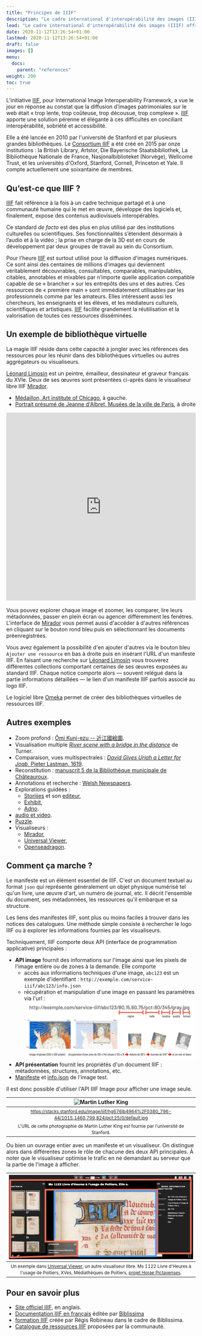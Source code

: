 ```yaml
---
title: "Principes de IIIF"
description: "Le cadre international d'interopérabilité des images (IIIF) offre une méthode standardisée pour la description et l'accès aux images sur le Web."
lead: "Le cadre international d'interopérabilité des images (IIIF) offre une méthode standardisée pour la description et l'accès aux images sur le Web."
date: 2020-11-12T13:26:54+01:00
lastmod: 2020-11-12T13:26:54+01:00
draft: false 
images: []
menu:
  docs:
    parent: "references"
weight: 200
toc: true
---
```


L’initiative [IIIF](https://iiif.io/), pour International Image Interoperability Framework, a vue le jour en réponse au constat que la diffusion d’images patrimoniales sur le web était « trop lente, trop coûteuse, trop décousue, trop complexe ». [IIIF](https://iiif.io/) apporte une solution pérenne et élégante à ces difficultés en conciliant interopérabilité, sobriété et accessibilité.

Elle a été lancée en 2010 par l'université de Stanford et par plusieurs grandes bibliothèques. Le [Consortium IIIF](https://iiif.io/community/consortium) a été créé en 2015 par onze institutions : la British Library, Artstor, Die Bayerische Staatsbibliothek, La Bibliothèque Nationale de France, Nasjonalbiblioteket (Norvège), Wellcome Trust, et les universités d'Oxford, Stanford, Cornell, Princeton et Yale. Il compte actuellement une soixantaine de membres.

## Qu’est-ce que IIIF ?

[IIIF](https://iiif.io/) fait référence à la fois à un cadre technique partagé et à une communauté humaine qui le met en œuvre, développe des logiciels et, finalement, expose des contenus audiovisuels interopérables.

Ce standard _de facto_ est des plus en plus utilisé par des institutions culturelles ou scientifiques. Ses fonctionnalités s’étendent désormais à l’audio et à la vidéo ; la prise en charge de la 3D est en cours de développement par deux groupes de travail au sein du Consortium. 

Pour l'heure [IIIF](https://iiif.io/) est surtout utilisé pour la diffusion d'images numériques. Ce sont ainsi des centaines de millions d’images qui deviennent véritablement découvrables, consultables, comparables, manipulables, citables, annotables et mixables par n’importe quelle application compatible capable de se « brancher » sur les entrepôts des uns et des autres. Ces ressources de « première main » sont immédiatement utilisables par les professionnels comme par les amateurs. Elles intéressent aussi les chercheurs, les enseignants et les élèves, et les médiateurs culturels, scientifiques et artistiques. [IIIF](https://iiif.io/) facilite grandement la réutilisation et la valorisation de toutes ces ressources disséminées.

## Un exemple de bibliothèque virtuelle

La magie IIIF réside dans cette capacité à jongler avec les références des ressources pour les réunir dans des bibliothèques virtuelles ou autres aggrégateurs ou visualiseurs.

[Léonard Limosin](https://fr.wikipedia.org/wiki/L%C3%A9onard_Limosin) est un peintre, émailleur, dessinateur et graveur français du XVIe. Deux de ses œuvres sont présentées ci-après dans le visualiseur libre IIIF [Mirador](https://projectmirador.org).

- [Médaillon, Art institute of Chicago](https://www.artic.edu/artworks/251131/medallion-probably-margaret-of-lorraine-recto-the-virgin-seated-on-a-throne-before-two-widows-verso), à gauche.
- [Portrait présumé de Jeanne d'Albret, Musées de la ville de Paris](https://www.parismuseescollections.paris.fr/en/node/221423), à droite

<iframe allowfullscreen="" height="500px" src="https://tools.mexina.fr/mirador/index.html" style="border:none" width="100%"></iframe>

Vous pouvez explorer chaque image et zoomer, les comparer, lire leurs métadonnées, passer en plein écran ou agencer différemment les fenêtres. L'interface de [Mirador](https://projectmirador.org) vous permet aussi d'accéder à d'autres références en cliquant sur le bouton rond bleu puis en sélectionnant les documents préenregistrées. 

Vous avez également la possibilitè d'en ajouter d'autres via le bouton bleu `Ajouter une ressource` en bas à droite puis en insérant l'URL d'un manifeste  IIIF. En faisant une recherche sur [Léonard Limosin](https://fr.wikipedia.org/wiki/L%C3%A9onard_Limosin) vous trouverez différentes collections comportant certaines de ses œuvres exposées au standard IIIF. Chaque notice comporte alors — souvent relégué dans la partie informations détaillées — le lien d'un manifeste IIIF parfois associé au logo IIIF. 

Le logiciel libre [Omeka](https://omeka.org/) permet de créer des bibliothèques virtuelles de ressources IIIF. 

## Autres exemples 

- Zoom profond : [Ōmi Kuni-ezu -- 近江國絵圖](https://purl.stanford.edu/hs631zg4177).
- Visualisation multiple [_River scene with a bridge in the distance_](https://data.fitzmuseum.cam.ac.uk/id/object/13917) de Turner.
- Comparaison, vues multispectrales : [_David Gives Uriah a Letter for Joab_, Pieter Lastman, 1619](https://www.theleidencollection.com/viewer/david-and-uriah/).
- Reconstitution : [manuscrit 5 de la Bibliothèque municipale de Châteauroux](https://demos.biblissima.fr/chateauroux/demo/).
- Annotations et recherche : [Welsh Newspapers](https://newspapers.library.wales/view/3466576/3466580/73).
- Explorations guidées : 
  - [Storiiies](http://storiiies.cogapp.com/) et son [editeur](https://storiiies-editor.cogapp.com/),
  - [Exhibit](https://www.exhibit.so/), 
  - [Adno](https://adno.app).
- [audio et video](https://ddmal.music.mcgill.ca/IIIF-AV-player/).
- [Puzzle](http://puzzle.mikeapps.me/).
- Visualiseurs : 
  - [Mirador](https://projectmirador.org/),
  - [Universal Viewer](https://universalviewer.io/),
  - [Openseadragon](https://openseadragon.github.io/examples/tilesource-iiif/).

## Comment ça marche ?

Le manifeste est un élément essentiel de IIIF. C'est un document textuel au format `json` qui représente généralement un objet physique numérisé tel qu'un livre, une œuvre d'art, un numéro de journal, etc. Il décrit l'ensemble du document, ses métadonnées, les ressources qu'il embarque et sa structure.

Les liens des manifestes IIIF, sont plus ou moins faciles à trouver dans les notices des catalogues. Une méthode simple consiste à rechercher le logo IIIF ou à explorer les informations fournies par les visualiseurs.

Techniquement, IIIF comporte deux API (interface de programmation applicative) principales : 

- **API image** fournit des informations sur l'image ainsi que les pixels de l'image entière ou de zones à la demande. Elle comporte
  - accès aux informations techniques d'une image, `abc123` est un exemple d'identifiant : 
`http://exemple.com/service-iiif/abc123/info.json` 
  - récupération et manipulation d'une image en passant les paramètres via l'url : 
![](APIimage.png)
- **API présentation** fournit les propriétés d'un document IIIF : métadonnées, structures, annotations, etc. 
- [Manifeste](https://purl.stanford.edu/ff139pd0160) et [info.json](https://stacks.stanford.edu/image/iiif/ff139pd0160/K90113-43/info.json) de l'image test.

Il est donc possible d'utiliser l'API IIIF Image pour afficher une image seule.


| ![Martin Luther King](https://stacks.stanford.edu/image/iiif/hg676jb4964%2F0380_796-44/1015,1460,799,824/pct:25/0/default.jpg) |
|:--:| 
| <small> https://stacks.stanford.edu/image/iiif/hg676jb4964%2F0380_796-44/1015,1460,799,824/pct:25/0/default.jpg </small> |
| <small>L'URL de cette photographie de Martin Luther King est fournie par l'université de Stanford.</small> |


Ou bien un ouvrage entier avec un manifeste et un visualiseur. On distingue alors dans différentes zones le rôle de chacune des deux API principales. À noter que le visualiseur optimise le trafic en ne demandant au serveur que la partie de l'image à afficher.

| ![](API.jpg) |
|:--:| 
| <small> Un exemple dans [Universal Viewer](https://universalviewer.io/), un autre visualiseur libre. Ms 1122 Livre d'Heures à l'usage de Poitiers, XVes, Médiathèques de Poitiers, [projet Horae Pictavenses](https://horae-pictavenses.fr/s/hp/page/accueil). </small>|

## Pour en savoir plus

- [Site officiel IIIF](https://biblissima.fr/), en anglais. 
- [Documentation IIIF en français](https://portail.biblissima.fr/fr/info-iiif) éditée par [Biblissima](https://biblissima.fr/)
- [formation IIIF](https://doc.biblissima.fr/formation-iiif/) créée par Régis Robineau dans le cadre de Biblissima.
- [Catalogue de ressources IIIF](https://github.com/IIIF/awesome-iiif) proposées par la communauté.



